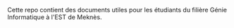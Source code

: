 Cette repo contient des documents utiles pour les étudiants du filière Génie Informatique à l'EST de Meknès. 

